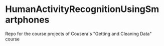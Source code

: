 # HumanActivityRecognitionUsingSmartphones
Repo for the course projects of Cousera's "Getting and Cleaning Data" course
